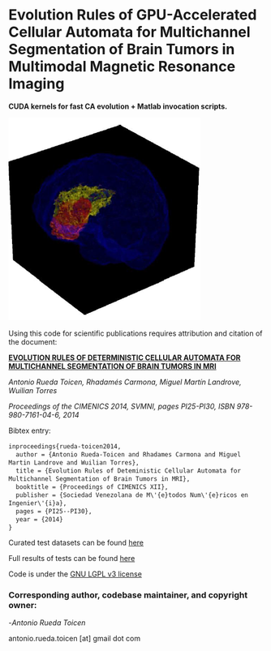 # Evolution Rules of GPU-Accelerated Cellular Automata for Multichannel Segmentation of Brain Tumors in Multimodal Magnetic Resonance Imaging

**CUDA kernels for fast CA evolution + Matlab invocation scripts.** 

![alt text](https://github.com/andandandand/evolution-rules-of-deterministic-ca-for-multichannel-brain/blob/master/3D-GrowCutSegmentation.png "3D GrowCut Segmentation")

Using this code for scientific publications requires attribution and citation of the document:

[**EVOLUTION RULES OF DETERMINISTIC CELLULAR AUTOMATA FOR MULTICHANNEL SEGMENTATION OF BRAIN TUMORS IN MRI**](https://www.researchgate.net/publication/259312444_Evolution_Rules_of_Deterministic_Cellular_Automata_for_Multichannel_Segmentation_of_Brain_Tumors_in_MRI "Download in ResearchGate")



*Antonio Rueda Toicen,*
*Rhadamés Carmona,*
*Miguel Martín Landrove,*
*Wuilian Torres*

*Proceedings of the CIMENICS 2014, SVMNI, pages PI25-PI30, ISBN 978-980-7161-04-6, 2014*

Bibtex entry:
```
inproceedings{rueda-toicen2014,
  author = {Antonio Rueda-Toicen and Rhadames Carmona and Miguel Martin Landrove and Wuilian Torres},
  title = {Evolution Rules of Deteministic Cellular Automata for Multichannel Segmentation of Brain Tumors in MRI},
  booktitle = {Proceedings of CIMENICS XII},
  publisher = {Sociedad Venezolana de M\'{e}todos Num\'{e}ricos en Ingenier\'{i}a},
  pages = {PI25--PI30},
  year = {2014}
}
```


Curated test datasets can be found [here](http://bit.ly/1ns1g8k)

Full results of tests can be found [here](http://bit.ly/1vddjyc)

Code is under the [GNU LGPL v3 license](http://www.gnu.org/licenses/lgpl.html)

### Corresponding author, codebase maintainer, and copyright owner:
-*Antonio Rueda Toicen*

 antonio.rueda.toicen [at]  gmail dot com

